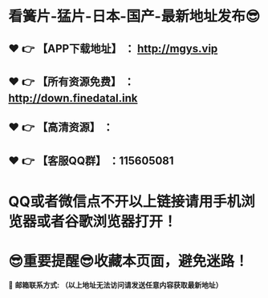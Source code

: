 # 看簧片-猛片-日本-国产-最新地址发布:sunglasses:
:heart: :point_right: 【APP下载地址】 ：	http://mgys.vip
------
:heart: :point_right: 【所有资源免费】 ： http://down.finedatal.ink
------
:heart: :point_right: 【高清资源】 ：
------
:heart: :point_right: 【客服QQ群】 ：115605081
------
# QQ或者微信点不开以上链接请用手机浏览器或者谷歌浏览器打开！
# :sunglasses:重要提醒:sunglasses:收藏本页面，避免迷路！
:e-mail: __邮箱联系方式: （以上地址无法访问请发送任意内容获取最新地址）__
